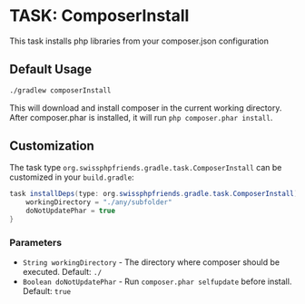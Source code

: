 # TASK: ComposerInstall

This task installs php libraries from your composer.json configuration

## Default Usage

```bash
./gradlew composerInstall
```

This will download and install composer in the current working directory. After composer.phar is installed, 
it will run ```php composer.phar install```.

## Customization

The task type ```org.swissphpfriends.gradle.task.ComposerInstall``` can be customized in your ```build.gradle```:

```java
task installDeps(type: org.swissphpfriends.gradle.task.ComposerInstall) {
    workingDirectory = "./any/subfolder"
    doNotUpdatePhar = true
}
```

### Parameters
- ```String workingDirectory``` - The directory where composer should be executed. Default: ```./```
- ```Boolean doNotUpdatePhar``` - Run ```composer.phar selfupdate``` before install. Default: ```true```

